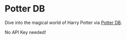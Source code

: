 # Potter DB

Dive into the magical world of Harry Potter via [Potter DB](https://potterdb.com/).

No API Key needed!